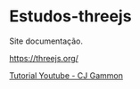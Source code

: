 # Estudos-threejs

Site documentação.

https://threejs.org/

[Tutorial Youtube - CJ Gammon](https://www.youtube.com/playlist?list=PL08jItIqOb2qyMOhtEUoLh100KpccQiRf)

